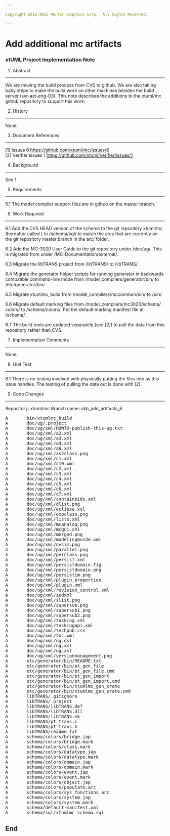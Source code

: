 ```yaml
---

Copyright 2012-2013 Mentor Graphics Corp.  All Rights Reserved. 

---
```


# Add additional mc artifacts  
### xtUML Project Implementation Note  


1. Abstract
-----------
We are moving the build process from CVS to github.  We are also taking baby
steps to make the build work on other machines besides the build server 
(svr-azt-eng-03).  This note describes the additions to the xtuml/mc github
repository to support this work.

2. History
----------
None.

3. Document References
----------------------
[1] Issues 6 <https://github.com/xtuml/mc/issues/6>  
[2] Verifier Issues 1 <https://github.com/xtuml/verifier/issues/1>  

4. Background
-------------
See 1.

5. Requirements
---------------
5.1  The model compiler support files are in github on the master branch.

6. Work Required
----------------
6.1 Add the CVS HEAD version of the schema to the git repository xtuml/mc 
  (hereafter called <GR>) to <GR>/schema/sql/ to match the arcs that are 
  currently on the git repository master branch in the arc/ folder.  

6.2 Add the MC-3020 User Guide to the git repository under <GR>/doc/ug/.  This 
  is migrated from under <CVS>/MC-Documentation/external/.  

6.3 Migrate the libTRANS project from <CVS>/libTRANS/ to <GR>/libTRANS/.  

6.4 Migrate the generator helper scripts for running generator in backwards 
  compatible command-line mode from <CVS>/model_compilers/generator/bin/ to 
  <GR>/etc/generator/bin/.  

6.5 Migrate xtumlmc_build from <CVS>/model_compilers/mccommon/bin/ to 
  <GR>/bin/.   

6.6 Migrate default marking files from <CVS>/model_compilers/mc3020/schema/
  colors/ to <GR>/schema/colors/. Put the default marking manifest file at 
  <GR>/schema/.    

6.7 The build tools are updated separately (see [2]) to pull the data from this
  repository rather than CVS.  

7. Implementation Comments
--------------------------
None.

8. Unit Test
------------
8.1 There is no testing involved with physically putting the files into <GR> 
  as this issue handles.  The testing of pulling the data out is done with [2].

9. Code Changes
---------------
Repository: xtuml/mc
Branch name:  skb_add_artifacts_6 

<pre>
A       bin/xtumlmc_build
A       doc/ug/.project
A       doc/ug/xml/HOWTO-publish-this-ug.txt
A       doc/ug/xml/a2.xml
A       doc/ug/xml/a3.xml
A       doc/ug/xml/a4.xml
A       doc/ug/xml/a6.xml
A       doc/ug/xml/as2class.png
A       doc/ug/xml/c1.xml
A       doc/ug/xml/c10.xml
A       doc/ug/xml/c2.xml
A       doc/ug/xml/c3.xml
A       doc/ug/xml/c4.xml
A       doc/ug/xml/c5.xml
A       doc/ug/xml/c6.xml
A       doc/ug/xml/c7.xml
A       doc/ug/xml/containoids.xml
A       doc/ug/xml/dlist.png
A       doc/ug/xml/eclipse.xsl
A       doc/ug/xml/expclass.png
A       doc/ug/xml/lists.xml
A       doc/ug/xml/mcanalog.png
A       doc/ug/xml/mcgui.xml
A       doc/ug/xml/merged.png
A       doc/ug/xml/modelingGuide.xml
A       doc/ug/xml/nvsim.png
A       doc/ug/xml/parallel.png
A       doc/ug/xml/peiclass.png
A       doc/ug/xml/persist.xml
A       doc/ug/xml/persistdomain.fig
A       doc/ug/xml/persistdomain.png
A       doc/ug/xml/persistim.png
A       doc/ug/xml/plugin.properties
A       doc/ug/xml/plugin.xml
A       doc/ug/xml/revision_control.xml
A       doc/ug/xml/sedxml
A       doc/ug/xml/slist.png
A       doc/ug/xml/supersub.png
A       doc/ug/xml/supersub1.png
A       doc/ug/xml/supersub2.png
A       doc/ug/xml/tasking.xml
A       doc/ug/xml/taskingapi.xml
A       doc/ug/xml/techpub.css
A       doc/ug/xml/toc.xml
A       doc/ug/xml/ug.dsl
A       doc/ug/xml/ug.xml
A       doc/ug/xml/ug.xsl
A       doc/ug/xml/versionmanagement.png
A       etc/generator/bin/README.txt
A       etc/generator/bin/pt_gen_file
A       etc/generator/bin/pt_gen_file.cmd
A       etc/generator/bin/pt_gen_import
A       etc/generator/bin/pt_gen_import.cmd
A       etc/generator/bin/xtumlmc_gen_erate
A       etc/generator/bin/xtumlmc_gen_erate.cmd
A       libTRANS/.gitignore
A       libTRANS/.project
A       libTRANS/libTRANS.def
A       libTRANS/libTRANS.dll
A       libTRANS/libTRANS.mk
A       libTRANS/pt_trans.c
A       libTRANS/pt_trans.h
A       libTRANS/readme.txt
A       schema/colors/bridge.jap
A       schema/colors/bridge.mark
A       schema/colors/class.mark
A       schema/colors/datatype.jap
A       schema/colors/datatype.mark
A       schema/colors/domain.jap
A       schema/colors/domain.mark
A       schema/colors/event.jap
A       schema/colors/event.mark
A       schema/colors/object.jap
A       schema/colors/populate.arc
A       schema/colors/sys_functions.arc
A       schema/colors/system.jap
A       schema/colors/system.mark
A       schema/default-manifest.xml
A       schema/sql/xtumlmc_schema.sql
</pre>

End
---

